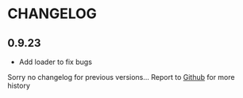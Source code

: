 # CHANGELOG

## 0.9.23

- Add loader to fix bugs

Sorry no changelog for previous versions... Report to [Github](https://github.com/ludobox/ludobox/tags?after=v0.9.4) for more history
